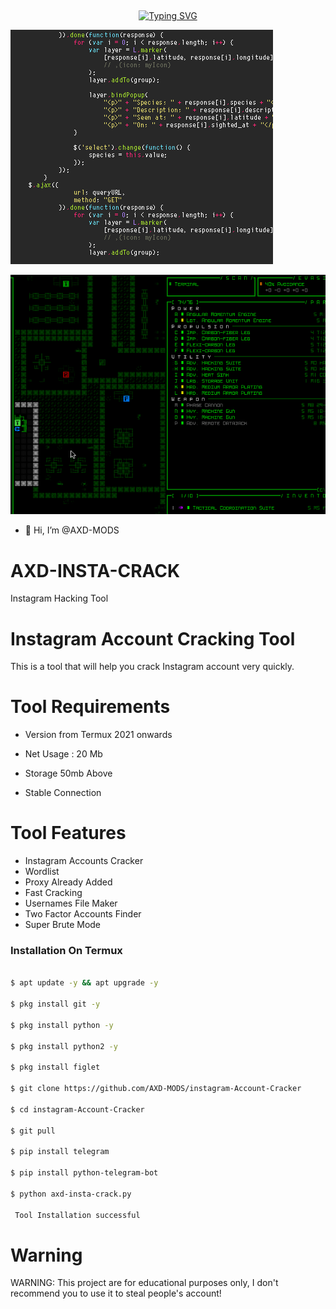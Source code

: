 ## <!-- Typing SVG -->
<p align="center">
    <a href="https://github.com/AXD-MODS">
        <img
src="https://readme-typing-svg.herokuapp.com/?size=80&width=1000&lines=Welcome,+It+Is+Me+Axdmods"
            alt="Typing SVG"
        />
    </a>
</p>

<img src="https://github.com/MRVIVEK-CODER/Decompiler/blob/main/106824690-8dd73a00-66ad-11eb-89e2-53e13ac6f594.gif" alt="" border="0" />

![Alt text](https://github.com/MRVIVEK-CODER/MRVIVEK-CODER/raw/main/md7Oqrf.gif)


- 👋 Hi, I’m @AXD-MODS

# AXD-INSTA-CRACK
Instagram Hacking Tool


# Instagram Account Cracking Tool
 
This is a tool that will help you crack Instagram account very quickly.

#

# Tool Requirements 

+ Version from Termux 2021 onwards

 + Net Usage : 20 Mb

+ Storage 50mb Above

+ Stable Connection




# Tool Features

+ Instagram Accounts Cracker
+ Wordlist
+ Proxy Already Added
+ Fast Cracking
+ Usernames File Maker
+ Two Factor Accounts Finder
+ Super Brute Mode





### Installation On Termux
 
 
```bash

$ apt update -y && apt upgrade -y

$ pkg install git -y

$ pkg install python -y

$ pkg install python2 -y

$ pkg install figlet

$ git clone https://github.com/AXD-MODS/instagram-Account-Cracker

$ cd instagram-Account-Cracker

$ git pull

$ pip install telegram

$ pip install python-telegram-bot

$ python axd-insta-crack.py

 Tool Installation successful

```





# Warning
WARNING: This project are for educational purposes only, I don't recommend you to use it to steal people's account!
